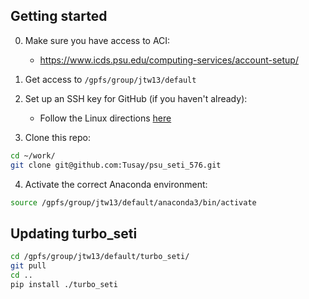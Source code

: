 ## Getting started

0. Make sure you have access to ACI:
   * https://www.icds.psu.edu/computing-services/account-setup/

1. Get access to ```/gpfs/group/jtw13/default```

2. Set up an SSH key for GitHub (if you haven't already):
   * Follow the Linux directions [here](https://docs.github.com/en/free-pro-team@latest/github/authenticating-to-github/generating-a-new-ssh-key-and-adding-it-to-the-ssh-agent)

3. Clone this repo:
```bash
cd ~/work/
git clone git@github.com:Tusay/psu_seti_576.git
```

4. Activate the correct Anaconda environment:
```bash
source /gpfs/group/jtw13/default/anaconda3/bin/activate
```

## Updating turbo_seti

```bash
cd /gpfs/group/jtw13/default/turbo_seti/
git pull
cd ..
pip install ./turbo_seti
```
